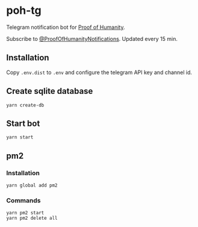 # poh-tg

Telegram notification bot for [Proof of Humanity](app.proofofhumanity.id/).

Subscribe to [@ProofOfHumanityNotifications](https://t.me/ProofOfHumanityNotifications). Updated every 15 min.

## Installation

Copy `.env.dist` to `.env` and configure the telegram API key and channel id.

## Create sqlite database

`yarn create-db`

## Start bot

`yarn start`

## pm2

### Installation

`yarn global add pm2`

### Commands

```
yarn pm2 start
yarn pm2 delete all
```
